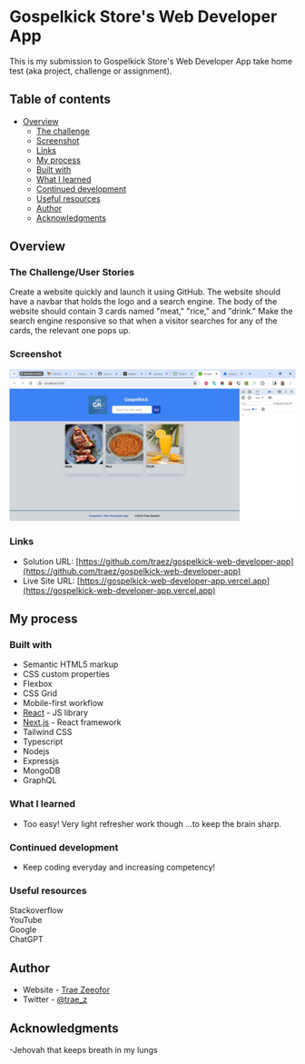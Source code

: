 # Gospelkick Store's Web Developer App

This is my submission to Gospelkick Store's Web Developer App take home test (aka project, challenge or assignment). 

## Table of contents

- [Overview](#overview)
  - [The challenge](#the-challenge)
  - [Screenshot](#screenshot)
  - [Links](#links)
  - [My process](#my-process)
  - [Built with](#built-with)
  - [What I learned](#what-i-learned)
  - [Continued development](#continued-development)
  - [Useful resources](#useful-resources)
  - [Author](#author)
  - [Acknowledgments](#acknowledgments)

## Overview

### The Challenge/User Stories

Create a website quickly and launch it using GitHub. The website should have a navbar that holds the logo and a search engine. The body of the website should contain 3 cards named "meat," "rice," and "drink." Make the search engine responsive so that when a visitor searches for any of the cards, the relevant one pops up. 

### Screenshot

![](/public/images/screenshot-desktop.png)

### Links

- Solution URL: [https://github.com/traez/gospelkick-web-developer-app](https://github.com/traez/gospelkick-web-developer-app)
- Live Site URL: [https://gospelkick-web-developer-app.vercel.app](https://gospelkick-web-developer-app.vercel.app)

## My process

### Built with

- Semantic HTML5 markup 
- CSS custom properties 
- Flexbox 
- CSS Grid 
- Mobile-first workflow 
- [React](https://reactjs.org/) - JS library 
- [Next.js](https://nextjs.org/) - React framework  
- Tailwind CSS  
- Typescript 
- Nodejs
- Expressjs
- MongoDB
- GraphQL

### What I learned

- Too easy! Very light refresher work though ...to keep the brain sharp.

### Continued development

- Keep coding everyday and increasing competency!

### Useful resources

Stackoverflow  
YouTube  
Google  
ChatGPT

## Author

- Website - [Trae Zeeofor](https://github.com/traez)
- Twitter - [@trae_z](https://twitter.com/trae_z)

## Acknowledgments
 
-Jehovah that keeps breath in my lungs 